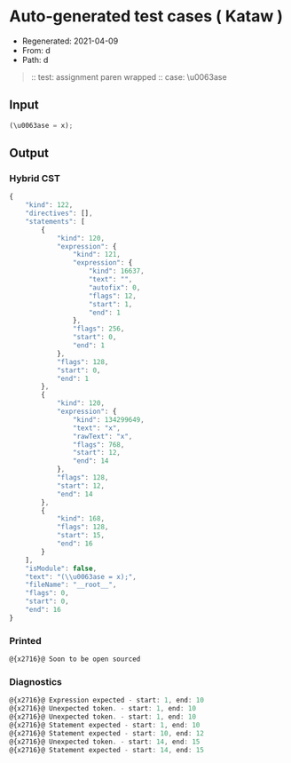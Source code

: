 # Auto-generated test cases ( Kataw )
- Regenerated: 2021-04-09
- From: d
- Path: d
> :: test: assignment paren wrapped
> :: case: \u0063ase
## Input

`````js
(\u0063ase = x);
`````

## Output

### Hybrid CST

```javascript
{
    "kind": 122,
    "directives": [],
    "statements": [
        {
            "kind": 120,
            "expression": {
                "kind": 121,
                "expression": {
                    "kind": 16637,
                    "text": "",
                    "autofix": 0,
                    "flags": 12,
                    "start": 1,
                    "end": 1
                },
                "flags": 256,
                "start": 0,
                "end": 1
            },
            "flags": 128,
            "start": 0,
            "end": 1
        },
        {
            "kind": 120,
            "expression": {
                "kind": 134299649,
                "text": "x",
                "rawText": "x",
                "flags": 768,
                "start": 12,
                "end": 14
            },
            "flags": 128,
            "start": 12,
            "end": 14
        },
        {
            "kind": 168,
            "flags": 128,
            "start": 15,
            "end": 16
        }
    ],
    "isModule": false,
    "text": "(\\u0063ase = x);",
    "fileName": "__root__",
    "flags": 0,
    "start": 0,
    "end": 16
}
```

### Printed

```javascript
@{x2716}@ Soon to be open sourced
```

### Diagnostics

```javascript
@{x2716}@ Expression expected - start: 1, end: 10
@{x2716}@ Unexpected token. - start: 1, end: 10
@{x2716}@ Unexpected token. - start: 1, end: 10
@{x2716}@ Statement expected - start: 1, end: 10
@{x2716}@ Statement expected - start: 10, end: 12
@{x2716}@ Unexpected token. - start: 14, end: 15
@{x2716}@ Statement expected - start: 14, end: 15

```

